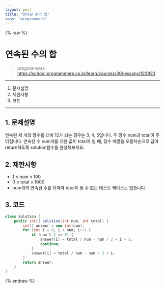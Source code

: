 ```yaml
---
layout: post
title: "연속된 수의 합"
tags: "programmers"
---
```


{% raw %}
# 연속된 수의 합
> programmers
> https://school.programmers.co.kr/learn/courses/30/lessons/120923

* * *

1. 문제설명
2. 제한사항
3. 코드

* * *

## 1. 문제설명

연속된 세 개의 정수를 더해 12가 되는 경우는 3, 4, 5입니다. 두 정수 num과 total이 주어집니다. 연속된 수 num개를 더한 값이 total이 될 때, 정수 배열을 오름차순으로 담아 return하도록 solution함수를 완성해보세요.

## 2. 제한사항

- 1 ≤ num ≤ 100
- 0 ≤ total ≤ 1000
- num개의 연속된 수를 더하여 total이 될 수 없는 테스트 케이스는 없습니다.

## 3. 코드

```java
class Solution {
    public int[] solution(int num, int total) {
        int[] answer = new int[num];
        for (int i = 0; i < num; i++) {
            if (num % 2 == 0) {
                answer[i] = total / num - num / 2 + i + 1;
                continue;
            }
            answer[i] = total / num - num / 2 + i;
        }
        return answer;
    }
}
```

{% endraw %}

